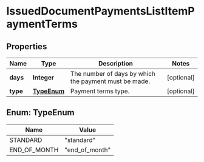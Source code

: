 

# IssuedDocumentPaymentsListItemPaymentTerms


## Properties

| Name | Type | Description | Notes |
|------------ | ------------- | ------------- | -------------|
|**days** | **Integer** | The number of days by which the payment must be made. |  [optional] |
|**type** | [**TypeEnum**](#TypeEnum) | Payment terms type. |  [optional] |



## Enum: TypeEnum

| Name | Value |
|---- | -----|
| STANDARD | &quot;standard&quot; |
| END_OF_MONTH | &quot;end_of_month&quot; |



